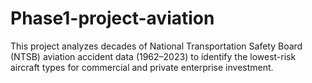 # Phase1-project-aviation
This project analyzes decades of National Transportation Safety Board (NTSB) aviation accident data (1962–2023) to identify the lowest-risk aircraft types for commercial and private enterprise investment.

